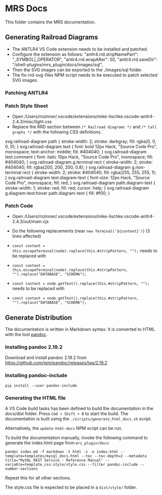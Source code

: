<!-- Copyright (c) 2022, 2025, Oracle and/or its affiliates.

This program is free software; you can redistribute it and/or modify
it under the terms of the GNU General Public License, version 2.0,
as published by the Free Software Foundation.

This program is designed to work with certain software (including
but not limited to OpenSSL) that is licensed under separate terms, as
designated in a particular file or component or in included license
documentation.  The authors of MySQL hereby grant you an additional
permission to link the program and your derivative works with the
separately licensed software that they have either included with
the program or referenced in the documentation.

This program is distributed in the hope that it will be useful,  but
WITHOUT ANY WARRANTY; without even the implied warranty of
MERCHANTABILITY or FITNESS FOR A PARTICULAR PURPOSE.  See
the GNU General Public License, version 2.0, for more details.

You should have received a copy of the GNU General Public License
along with this program; if not, write to the Free Software Foundation, Inc.,
51 Franklin St, Fifth Floor, Boston, MA 02110-1301 USA -->

<!-- cSpell:ignore pandoc -->

# MRS Docs

This folder contains the MRS documentation.

## Generating Railroad Diagrams

- The ANTLR4 VS Code extension needs to be installed and patched.
- Configure the extension as follows:
    "antlr4.rrd.stripNamePart": "_SYMBOL|_OPERATOR",
    "antlr4.rrd.wrapAfter": 50,
    "antlr4.rrd.saveDir": "<path>/shell-plugins/mrs_plugin/docs/images/sql",
- Then the SVG images can be exported to the ./images/sql folder.
- The fix-rrd-svg-files NPM script needs to be executed to patch selected SVG images.

### Patching ANTLR4

### Patch Style Sheet

- Open /Users/mzinner/.vscode/extensions/mike-lischke.vscode-antlr4-2.4.3/misc/light.css
- Replace the RRD section between `/* Railroad diagrams */` and `/* Call graphs */` with the following CSS definitions.`

svg.railroad-diagram path { stroke-width: 2; stroke: darkgray; fill: rgba(0, 0, 0, 0); }
svg.railroad-diagram text { font: bold 12px Hack, "Source Code Pro", monospace; text-anchor: middle; fill: #404040; }
svg.railroad-diagram text.comment { font: italic 10px Hack, "Source Code Pro", monospace; fill: #404040; }
svg.railroad-diagram g.terminal rect { stroke-width: 2; stroke: #404040; fill: rgba(200, 200, 200, 0.8); }
svg.railroad-diagram g.non-terminal rect { stroke-width: 2; stroke: #404040; fill: rgba(255, 255, 255, 1); }
svg.railroad-diagram text.diagram-text { font-size: 12px Hack, "Source Code Pro", monospace; fill: red; }
svg.railroad-diagram path.diagram-text { stroke-width: 1; stroke: red; fill: red; cursor: help; }
svg.railroad-diagram g.diagram-text:hover path.diagram-text { fill: #f00; }

### Patch Code

- Open /Users/mzinner/.vscode/extensions/mike-lischke.vscode-antlr4-2.4.3/out/main.cjs
- Do the following replacements (near `new Terminal('${content}')`) (3 lines affected)

- `const content = this.escapeTerminal(node).replace(this.#stripPattern, "");` needs to be replaced with
- `const content = this.escapeTerminal(node).replace(this.#stripPattern, "").replace("DATABASE", "SCHEMA");`

- `const content = node.getText().replace(this.#stripPattern, "");` needs to be replaced with
- `const content = node.getText().replace(this.#stripPattern, "").replace("DATABASE", "SCHEMA");`

## Generate Distribution

The documentation is written in Markdown syntax. It is converted to HTML with the tool [pandoc](https://pandoc.org/).

### Installing pandoc 2.19.2

Download and install pandoc 2.19.2 from <https://github.com/jgm/pandoc/releases/tag/2.19.2>

### Installing pandoc-include

    pip install --user pandoc-include

### Generating the HTML file

A VS Code build tasks has been defined to build the documentation in the docs/dist folder. Press `Cmd + Shift + B` to start the build. The documentation is built using the `./scripts/generate_html_docs.sh` script.

Alternatively, the `update-html-docs` NPM script can be run.

To build the documentation manually, invoke the following command to generate the index.html page from `mrs_plugin/docs`:

    pandoc index.md -f markdown -t html -s -o index.html --template=templates/mysql_docs.html --toc --toc-depth=2 --metadata title="MySQL REST Service - Reference Manual" --variable=template_css:style/style.css --filter pandoc-include --number-sections

Repeat this for all other sections.

The style.css file is expected to be placed in a `dist/style/` folder.
